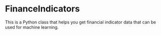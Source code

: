 # FinanceIndicators
This is a Python class that helps you get financial indicator data that can be used for machine learning. 
